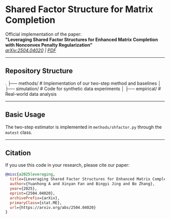 
# Shared Factor Structure for Matrix Completion

Official implementation of the paper:  
**"Leveraging Shared Factor Structures for Enhanced Matrix Completion with Nonconvex Penalty Regularization"**  
*[arXiv:2504.04020](https://arxiv.org/abs/2504.04020) | [PDF](https://arxiv.org/pdf/2504.04020.pdf)*

---
## Repository Structure
.
├── methods/ # Implementation of our two-step method and baselines
│
├── simulation/ # Code for synthetic data experiments
│
├── empirical/ # Real-world data analysis

---
## Basic Usage
The two-step estimator is implemented in `methods/shfactor.py` through the `matest` class. 

---

## Citation

If you use this code in your research, please cite our paper:

``````bibtex
@misc{a2025leveraging,
  title={Leveraging Shared Factor Structures for Enhanced Matrix Completion with Nonconvex Penalty Regularization}, 
  author={Yuanhong A and Xinyan Fan and Bingyi Jing and Bo Zhang},
  year={2025},
  eprint={2504.04020},
  archivePrefix={arXiv},
  primaryClass={stat.ME},
  url={https://arxiv.org/abs/2504.04020}
}
``````

